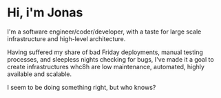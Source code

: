 # Hi, i'm Jonas

I'm a software engineer/coder/developer, with a taste for large scale infrastructure and high-level architecture.

Having suffered my share of bad Friday deployments, manual testing processes, and sleepless nights checking for bugs, I've made it a goal to create infrastructures whc8h are low maintenance, automated, highly available and scalable.

I seem to be doing something right, but who knows?
